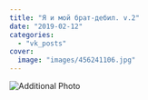 ```yaml
---
title: "Я и мой брат-дебил. v.2"
date: "2019-02-12"
categories: 
  - "vk_posts"
cover:
  image: "images/456241106.jpg"
---
```


![Additional Photo](https://vodpop.ru/wp-content/uploads/2023/07/456241107.jpg)
